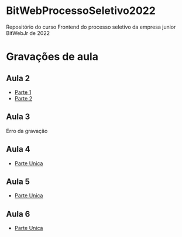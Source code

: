 # BitWebProcessoSeletivo2022
Repositório do curso Frontend do processo seletivo da empresa junior BitWebJr de 2022

# Gravações de aula

## Aula 2

- [Parte 1](https://drive.google.com/file/d/1iq8oRp4XGcMhBS9tdaS5L4Ft_Ns0O_Jf/view?usp=sharing)
- [Parte 2](https://drive.google.com/file/d/1hTQAh86GSPwJ_LY_DkS04kazzJNkh4gW/view?usp=sharing)

## Aula 3

Erro da gravação

## Aula 4

- [Parte Unica](https://drive.google.com/file/d/1n6szUM-BHgcC2zD1vlbHHXui-tvYwcQg/view?usp=sharing)

## Aula 5

- [Parte Unica](https://drive.google.com/file/d/1rLqifuu39-cTaN4yd276_LBsXBRZ59yC/view?usp=sharing)

## Aula 6

- [Parte Unica](https://drive.google.com/file/d/1l-ctUzmnl7REl9ZWu7ybquxbpvN2vDTf/view?usp=sharing)